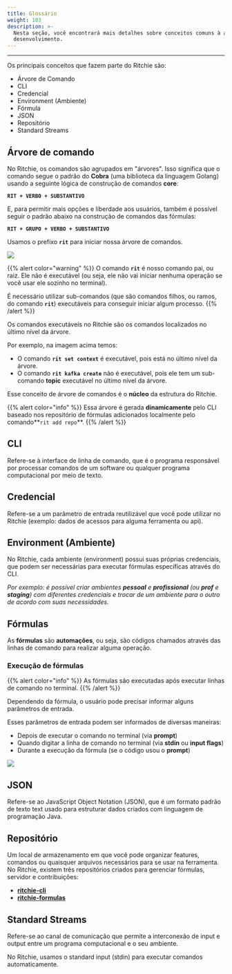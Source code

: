 ```yaml
---
title: Glossário
weight: 103
description: >-
  Nesta seção, você encontrará mais detalhes sobre conceitos comuns à área de
  desenvolvimento.
---
```


---

Os principais conceitos que fazem parte do Ritchie são:

* Árvore de Comando
* CLI
* Credencial
* Environment (Ambiente)
* Fórmula
* JSON
* Repositório
* Standard Streams

## **Árvore de comando**

No Ritchie, os comandos são agrupados em "árvores". Isso significa que o comando segue o padrão do **Cobra** \(uma biblioteca da linguagem Golang\) usando a seguinte lógica de construção de comandos **core**:

**`RIT + VERBO + SUBSTANTIVO`**

E, para permitir mais opções e liberdade aos usuários, também é possível seguir o padrão abaixo na construção de comandos das fórmulas:

**`RIT + GRUPO + VERBO + SUBSTANTIVO`**

Usamos o prefixo **`rit`** para iniciar nossa árvore de comandos.

![](/docs-ritchie/shared/arvore-rit%20%281%29%20%281%29.png)

{{% alert color="warning" %}}
O comando **`rit`** é nosso comando pai, ou raiz. Ele não é executável \(ou seja, ele não vai iniciar nenhuma operação se você usar ele sozinho no terminal\).

É necessário utilizar sub-comandos \(que são comandos filhos, ou ramos, do comando **`rit`**\) executáveis para conseguir iniciar algum processo.
{{% /alert %}}

Os comandos executáveis no Ritchie são os comandos localizados no último nível da árvore.

Por exemplo, na imagem acima temos:

* O comando **`rit set context`** é executável, pois está no último nível da árvore.
* O comando **`rit kafka create`** não é executável, pois ele tem um sub-comando **topic** executável no último nível da árvore.

Esse conceito de árvore de comandos é o **núcleo** da estrutura do Ritchie.

{{% alert color="info" %}}
Essa árvore é gerada **dinamicamente** pelo CLI baseado nos repositório de fórmulas adicionados localmente  pelo comando**`rit add repo`**.
{{% /alert %}}

## **CLI**

Refere-se à interface de linha de comando, que é o programa responsável por processar comandos de um software ou qualquer programa computacional por meio de texto.

## **Credencial**

Refere-se a um parâmetro de entrada reutilizável que você pode utilizar no Ritchie \(exemplo: dados de acessos para alguma ferramenta ou api\).

## **Environment (Ambiente)**

No Ritchie, cada ambiente \(environment\) possui suas próprias credenciais, que podem ser necessárias para executar fórmulas específicas através do CLI.

_Por exemplo: é possível criar ambientes **pessoal** e **profissional** \(ou **prof** e **staging**\) com diferentes credenciais e trocar de um ambiente para o outro de acordo com suas necessidades._

## **Fórmulas**

As **fórmulas** são **automações**, ou seja, são códigos chamados através das linhas de comando para realizar alguma operação.

### **Execução de fórmulas**

{{% alert color="info" %}}
As fórmulas são executadas após executar linhas de comando no terminal.
{{% /alert %}}

Dependendo da fórmula, o usuário pode precisar informar alguns parâmetros de entrada.

Esses parâmetros de entrada podem ser informados de diversas maneiras:

* Depois de executar o comando no terminal \(via **prompt**\)
* Quando digitar a linha de comando no terminal \(via **stdin** ou **input flags**\)
* Durante a execução da fórmula \(se o código usou o **prompt**\)

![](/docs-ritchie/shared/start-end-ritchie.jpg)

## **JSON**

Refere-se ao JavaScript Object Notation \(JSON\), que é um formato padrão de texto text usado para estruturar dados criados com linguagem de programação Java.

## **Repositório**

Um local de armazenamento em que você pode organizar features, comandos ou quaisquer arquivos necessários para se usar na ferramenta. No Ritchie, existem três repositórios criados para gerenciar fórmulas, servidor e contribuições:

* [**ritchie-cli**](https://github.com/ZupIT/ritchie-cli)
* [**ritchie-formulas**](https://github.com/ZupIT/ritchie-formulas)

## **Standard Streams**

Refere-se ao canal de comunicação que permite a interconexão de input e output entre um programa computacional e o seu ambiente.

No Ritchie, usamos o standard input \(stdin\) para executar comandos automaticamente.
